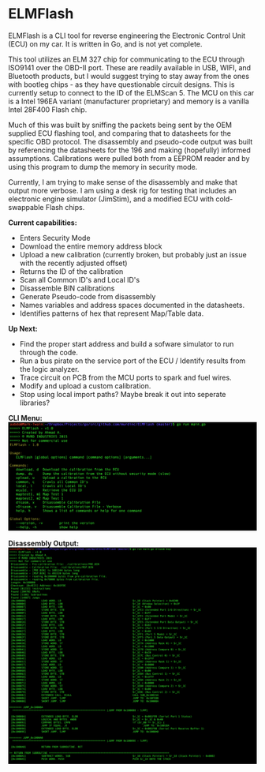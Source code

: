 # ELMFlash
ELMFlash is a CLI tool for reverse engineering the Electronic Control Unit (ECU) on my car. It is written in Go, and is not yet complete. 

This tool utilizes an ELM 327 chip for communicating to the ECU through ISO9141 over the OBD-II port. These are readily available in USB, WIFI, and Bluetooth products, but I would suggest trying to stay away from the ones with bootleg chips - as they have questionable circuit designs. This is currently setup to connect to the ID of the ELMScan 5. The MCU on this car is a Intel 196EA variant (manufacturer proprietary) and memory is a vanilla Intel 28F400 Flash chip. 

Much of this was built by sniffing the packets being sent by the OEM supplied ECU flashing tool, and comparing that to datasheets for the specific OBD protocol. The disassembly and pseudo-code output was built by referencing the datasheets for the 196 and making (hopefully) informed assumptions. Calibrations were pulled both from a EEPROM reader and by using this program to dump the memory in security mode. 

Currently, I am trying to make sense of the disassembly and make that output more verbose. I am using a desk rig for testing that includes an electronic engine simulator (JimStim), and a modified ECU with cold-swappable Flash chips. 

**Current capabilities:** 
* Enters Security Mode
* Download the entire memory address block
* Upload a new calibration (currently broken, but probably just an issue with the recently adjusted offset)
* Returns the ID of the calibration
* Scan all Common ID's and Local ID's 
* Disassemble BIN calibrations
* Generate Pseudo-code from disassembly 
* Names variables and address spaces documented in the datasheets.
* Identifies patterns of hex that represent Map/Table data. 

**Up Next:**
* Find the proper start address and build a sofware simulator to run through the code. 
* Run a bus pirate on the service port of the ECU / Identify results from the logic analyzer.
* Trace circuit on PCB from the MCU ports to spark and fuel wires.
* Modify and upload a custom calibration. 
* Stop using local import paths? Maybe break it out into seperate libraries?  

**CLI Menu:**
![screenshot1](screenshot1.png)


**Disassembly Output:**
![screenshot2](screenshot2.png)

